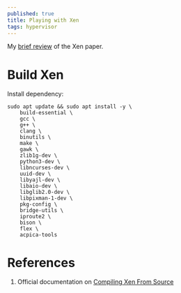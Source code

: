 ```yaml
---
published: true 
title: Playing with Xen
tags: hypervisor
---
```


My [brief review](/paper_notes/2025-07-11-Xen-and-the-Art-of-Virtualization) of the Xen paper.

# Build Xen
Install dependency:
```
sudo apt update && sudo apt install -y \
    build-essential \
    gcc \
    g++ \
    clang \
    binutils \
    make \
    gawk \
    zlib1g-dev \
    python3-dev \
    libncurses-dev \
    uuid-dev \
    libyajl-dev \
    libaio-dev \
    libglib2.0-dev \
    libpixman-1-dev \
    pkg-config \
    bridge-utils \
    iproute2 \
    bison \
    flex \
    acpica-tools
```

# References
1. Official documentation on [Compiling Xen From Source](https://wiki.xenproject.org/wiki/Compiling_Xen_From_Source)
